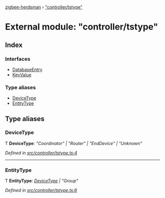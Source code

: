 [zigbee-herdsman](../README.md) › ["controller/tstype"](_controller_tstype_.md)

# External module: "controller/tstype"

## Index

### Interfaces

* [DatabaseEntry](../interfaces/_controller_tstype_.databaseentry.md)
* [KeyValue](../interfaces/_controller_tstype_.keyvalue.md)

### Type aliases

* [DeviceType](_controller_tstype_.md#devicetype)
* [EntityType](_controller_tstype_.md#entitytype)

## Type aliases

###  DeviceType

Ƭ **DeviceType**: *"Coordinator" | "Router" | "EndDevice" | "Unknown"*

*Defined in [src/controller/tstype.ts:4](https://github.com/Koenkk/zigbee-herdsman/blob/610fe5a/src/controller/tstype.ts#L4)*

___

###  EntityType

Ƭ **EntityType**: *[DeviceType](_controller_tstype_.md#devicetype) | "Group"*

*Defined in [src/controller/tstype.ts:6](https://github.com/Koenkk/zigbee-herdsman/blob/610fe5a/src/controller/tstype.ts#L6)*
